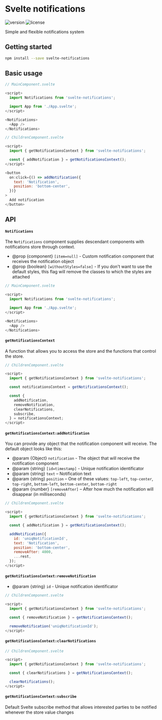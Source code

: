 # Svelte notifications

![version](https://img.shields.io/npm/v/svelte-notifications.svg)
![license](https://img.shields.io/github/license/mashape/apistatus.svg)

Simple and flexible notifications system

## Getting started

```bash
npm install --save svelte-notifications
```

## Basic usage

```javascript
// MainComponent.svelte

<script>
  import Notifications from 'svelte-notifications';

  import App from './App.svelte';
</script>

<Notifications>
  <App />
</Notifications>
```

```javascript
// ChildrenComponent.svelte

<script>
  import { getNotificationsContext } from 'svelte-notifications';

  const { addNotification } = getNotificationsContext();
</script>

<button
  on:click={() => addNotification({
    text: 'Notification',
    position: 'bottom-center',
  })}
>
  Add notification
</button>
```

## API

#### `Notifications`

The `Notifications` component supplies descendant components with notifications store through context.

* @prop {component} `[item=null]` - Custom notification component that receives the notification object
* @prop {boolean} `[withoutStyles=false]` - If you don't want to use the default styles, this flag will remove the classes to which the styles are attached

```javascript
// MainComponent.svelte

<script>
  import Notifications from 'svelte-notifications';

  import App from './App.svelte';
</script>

<Notifications>
  <App />
</Notifications>
```

#### `getNotificationsContext`

A function that allows you to access the store and the functions that control the store.

```javascript
// ChildrenComponent.svelte

<script>
  import { getNotificationsContext } from 'svelte-notifications';

  const notificationsContext = getNotificationsContext();

  const {
    addNotification,
    removeNotification,
    clearNotifications,
    subscribe,
  } = notificationsContext;
</script>
```

#### `getNotificationsContext:addNotification`

You can provide any object that the notification component will receive. The default object looks like this:

* @param {Object} `notification` - The object that will receive the notification component
* @param {string} `[id=timestamp]` - Unique notification identificator
* @param {string} `text` – Notification text
* @param {string} `position` – One of these values: `top-left`, `top-center`, `top-right`, `bottom-left`, `bottom-center`, `bottom-right`
* @param {number} `[removeAfter]` – After how much the notification will disappear (in milliseconds)

```javascript
// ChildrenComponent.svelte

<script>
  import { getNotificationsContext } from 'svelte-notifications';

  const { addNotification } = getNotificationsContext();

  addNotification({
    id: 'uniqNotificationId',
    text: 'Notification',
    position: 'bottom-center',
    removeAfter: 4000,
    ...rest,
  });
</script>
```

#### `getNotificationsContext:removeNotification`

* @param {string} `id` - Unique notification identificator

```javascript
// ChildrenComponent.svelte

<script>
  import { getNotificationsContext } from 'svelte-notifications';

  const { removeNotification } = getNotificationsContext();

  removeNotification('uniqNotificationId');
</script>
```

#### `getNotificationsContext:clearNotifications`

```javascript
// ChildrenComponent.svelte

<script>
  import { getNotificationsContext } from 'svelte-notifications';

  const { clearNotifications } = getNotificationsContext();

  clearNotifications();
</script>
```

#### `getNotificationsContext:subscribe`

Default Svelte subscribe method that allows interested parties to be notified whenever the store value changes

